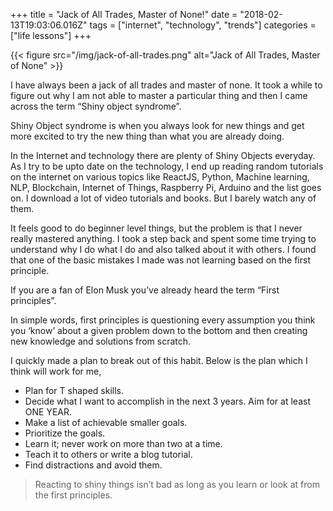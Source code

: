 +++
title = "Jack of All Trades, Master of None!"
date = "2018-02-13T19:03:06.016Z"
tags = ["internet", "technology", "trends"]
categories = ["life lessons"]
+++

{{< figure src="/img/jack-of-all-trades.png" alt="Jack of All Trades, Master of None" >}}

I have always been a jack of all trades and master of none. It took a while to figure out why I am not able to master a particular thing and then I came across the term “Shiny object syndrome”.

Shiny Object syndrome is when you always look for new things and get more excited to try the new thing than what you are already doing.

In the Internet and technology there are plenty of Shiny Objects everyday. As I try to be upto date on the technology, I end up reading random tutorials on the internet on various topics like ReactJS, Python, Machine learning, NLP, Blockchain, Internet of Things, Raspberry Pi, Arduino and the list goes on. I download a lot of video tutorials and books. But I barely watch any of them.

It feels good to do beginner level things, but the problem is that I never really mastered anything. I took a step back and spent some time trying to understand why I do what I do and also talked about it with others. I found that one of the basic mistakes I made was not learning based on the first principle.

If you are a fan of Elon Musk you’ve already heard the term “First principles”.

In simple words, first principles is questioning every assumption you think you ‘know’ about a given problem down to the bottom and then creating new knowledge and solutions from scratch.

I quickly made a plan to break out of this habit. Below is the plan which I think will work for me,

* Plan for T shaped skills.
* Decide what I want to accomplish in the next 3 years. Aim for at least ONE YEAR.
* Make a list of achievable smaller goals.
* Prioritize the goals.
* Learn it; never work on more than two at a time.
* Teach it to others or write a blog tutorial.
* Find distractions and avoid them.

> Reacting to shiny things isn’t bad as long as you learn or look at from the first principles.

